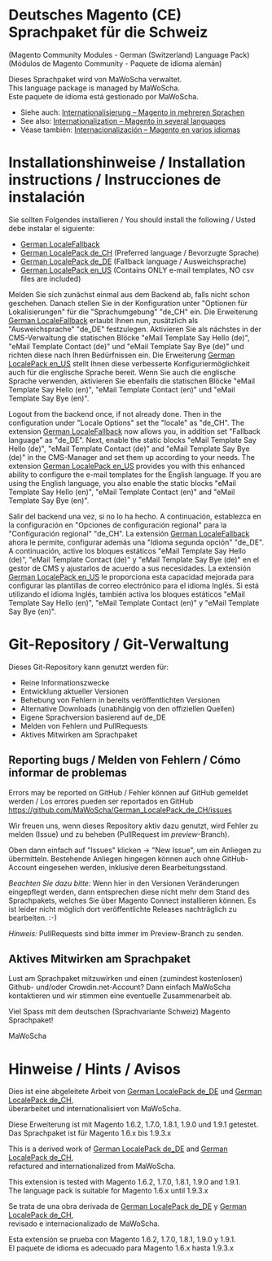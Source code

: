 # Deutsches Magento (CE) Sprachpaket für die Schweiz
(Magento Community Modules - German (Switzerland) Language Pack)<br />
(Módulos de Magento Community - Paquete de idioma alemán)

Dieses Sprachpaket wird von MaWoScha verwaltet.<br />
This language package is managed by MaWoScha.<br />
Este paquete de idioma está gestionado por MaWoScha.

* Siehe auch: [Internationalisierung – Magento in mehreren Sprachen](http://blog.siempro.co/?p=105&lang=de)
* See also: [Internationalization – Magento in several languages](http://blog.siempro.co/?p=105&lang=en)
* Véase también: [Internacionalización – Magento en varios idiomas](http://blog.siempro.co/?p=105&lang=es)


# Installationshinweise / Installation instructions / Instrucciones de instalación

Sie sollten Folgendes installieren / You should install the following / Usted debe instalar el siguiente:

*  [German LocaleFallback](https://github.com/MaWoScha/German_LocaleFallback)
*  [German LocalePack de_CH](https://github.com/MaWoScha/German_LocalePack_de_CH) (Preferred language / Bevorzugte Sprache)
*  [German LocalePack de_DE](https://github.com/MaWoScha/German_LocalePack_de_DE) (Fallback language / Ausweichsprache)
*  [German LocalePack en_US](https://github.com/MaWoScha/German_LocalePack_en_US) (Contains ONLY e-mail templates, NO csv files are included)

Melden Sie sich zunächst einmal aus dem Backend ab, falls nicht schon geschehen. Danach stellen Sie in der Konfiguration unter "Optionen für Lokalisierungen" für die "Sprachumgebung" "de_CH" ein. Die Erweiterung [German LocaleFallback](https://github.com/MaWoScha/German_LocaleFallback) erlaubt Ihnen nun, zusätzlich als "Ausweichsprache" "de_DE" festzulegen. Aktivieren Sie als nächstes in der CMS-Verwaltung die statischen Blöcke "eMail Template Say Hello (de)", "eMail Template Contact (de)" und "eMail Template Say Bye (de)" und richten diese nach Ihren Bedürfnissen ein. Die Erweiterung [German LocalePack en_US](https://github.com/MaWoScha/German_LocalePack_en_US) stellt Ihnen diese verbesserte Konfiguriermöglichkeit auch für die englische Sprache bereit. Wenn Sie auch die englische Sprache verwenden, aktivieren Sie ebenfalls die statischen Blöcke "eMail Template Say Hello (en)", "eMail Template Contact (en)" und "eMail Template Say Bye (en)".

Logout from the backend once, if not already done. Then in the configuration under "Locale Options" set the "locale" as "de_CH". The extension [German LocaleFallback](https://github.com/MaWoScha/German_LocaleFallback) now allows you, in addition set "Fallback language" as "de_DE". Next, enable the static blocks "eMail Template Say Hello (de)", "eMail Template Contact (de)" and "eMail Template Say Bye (de)" in the CMS-Manager and set them up according to your needs. The extension [German LocalePack en_US](https://github.com/MaWoScha/German_LocalePack_en_US) provides you with this enhanced ability to configure the e-mail templates for the English language. If you are using the English language, you also enable the static blocks "eMail Template Say Hello (en)", "eMail Template Contact (en)" and "eMail Template Say Bye (en)".

Salir del backend una vez, si no lo ha hecho. A continuación, establezca en la configuración en "Opciones de configuración regional" para la "Configuración regional" "de_CH". La extensión [German LocaleFallback](https://github.com/MaWoScha/German_LocaleFallback) ahora le permite, configurar además una "Idioma segunda opción" "de_DE". A continuación, active los bloques estáticos "eMail Template Say Hello (de)", "eMail Template Contact (de)" y "eMail Template Say Bye (de)" en el gestor de CMS y ajustarlos de acuerdo a sus necesidades. La extensión [German LocalePack en_US](https://github.com/MaWoScha/German_LocalePack_en_US) le proporciona esta capacidad mejorada para configurar las plantillas de correo electrónico para el idioma Inglés. Si está utilizando el idioma Inglés, también activa los bloques estáticos "eMail Template Say Hello (en)", "eMail Template Contact (en)" y "eMail Template Say Bye (en)".


# Git-Repository / Git-Verwaltung

Dieses Git-Repository kann genutzt werden für:

* Reine Informationszwecke
* Entwicklung aktueller Versionen
* Behebung von Fehlern in bereits veröffentlichten Versionen
* Alternative Downloads (unabhängig von den offiziellen Quellen)
* Eigene Sprachversion basierend auf de_DE
* Melden von Fehlern und PullRequests
* Aktives Mitwirken am Sprachpaket

## Reporting bugs / Melden von Fehlern / Cómo informar de problemas

Errors may be reported on GitHub / Fehler können auf GitHub gemeldet werden / Los errores pueden ser reportados en GitHub
<a href="https://github.com/MaWoScha/German_LocalePack_de_CH/issues">https://github.com/MaWoScha/German_LocalePack_de_CH/issues</a>

Wir freuen uns, wenn dieses Repository aktiv dazu genutzt, wird Fehler zu melden (Issue) und zu beheben (PullRequest im _preview_-Branch).

Oben dann einfach auf "Issues" klicken -> "New Issue", um ein Anliegen zu übermitteln. Bestehende Anliegen hingegen können auch ohne GitHub-Account eingesehen werden, inklusive deren Bearbeitungsstand.

_Beachten Sie dazu bitte:_ Wenn hier in den Versionen Veränderungen eingepflegt werden, dann entsprechen diese nicht mehr dem Stand des Sprachpakets, welches Sie über Magento Connect installieren können. Es ist leider nicht möglich dort veröffentlichte Releases nachträglich zu bearbeiten. :-)

_Hinweis:_ PullRequests sind bitte immer im Preview-Branch zu senden.

## Aktives Mitwirken am Sprachpaket

Lust am Sprachpaket mitzuwirken und einen (zumindest kostenlosen) Github- und/oder Crowdin.net-Account? Dann einfach MaWoScha kontaktieren und wir stimmen eine eventuelle Zusammenarbeit ab.

Viel Spass mit dem deutschen (Sprachvariante Schweiz) Magento Sprachpaket!

MaWoScha


# Hinweise / Hints / Avisos

Dies ist eine abgeleitete Arbeit von [German LocalePack de_DE](https://github.com/MaWoScha/German_LocalePack_de_DE) und [German LocalePack de_CH](https://github.com/openstream/German_LocalePack_de_CH),<br />
überarbeitet und internationalisiert von MaWoScha.

Diese Erweiterung ist mit Magento 1.6.2, 1.7.0, 1.8.1, 1.9.0 und 1.9.1 getestet. <br />
Das Sprachpaket ist für Magento 1.6.x bis 1.9.3.x


This is a derived work of [German LocalePack de_DE](https://github.com/MaWoScha/German_LocalePack_de_DE) and [German LocalePack de_CH](https://github.com/openstream/German_LocalePack_de_CH),<br />
refactured and internationalized from MaWoScha.

This extension is tested with Magento 1.6.2, 1.7.0, 1.8.1, 1.9.0 and 1.9.1. <br />
The language pack is suitable for Magento 1.6.x until 1.9.3.x


Se trata de una obra derivada de [German LocalePack de_DE](https://github.com/MaWoScha/German_LocalePack_de_DE) y [German LocalePack de_CH](https://github.com/openstream/German_LocalePack_de_CH),<br />
revisado e internacionalizado de MaWoScha.

Esta extensión se prueba con Magento 1.6.2, 1.7.0, 1.8.1, 1.9.0 y 1.9.1. <br />
El paquete de idioma es adecuado para Magento 1.6.x hasta 1.9.3.x
